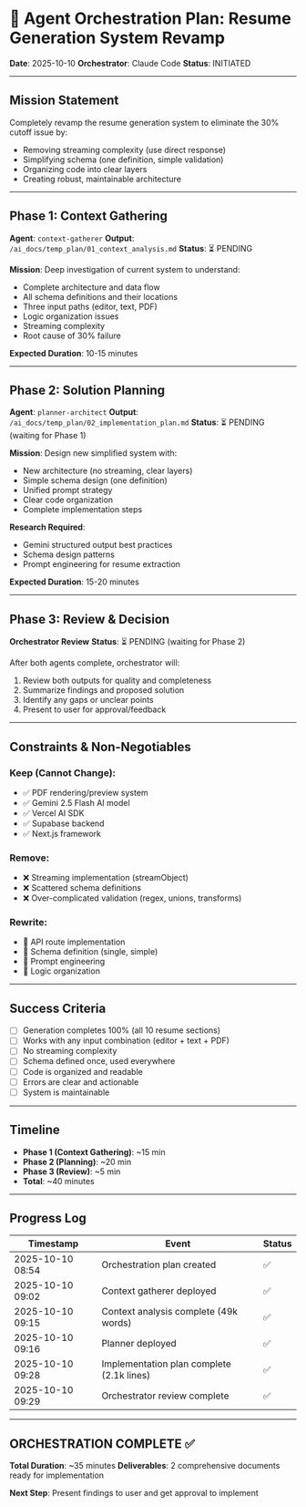 # 🎯 Agent Orchestration Plan: Resume Generation System Revamp

**Date**: 2025-10-10
**Orchestrator**: Claude Code
**Status**: INITIATED

---

## **Mission Statement**

Completely revamp the resume generation system to eliminate the 30% cutoff issue by:
- Removing streaming complexity (use direct response)
- Simplifying schema (one definition, simple validation)
- Organizing code into clear layers
- Creating robust, maintainable architecture

---

## **Phase 1: Context Gathering**

**Agent**: `context-gatherer`
**Output**: `/ai_docs/temp_plan/01_context_analysis.md`
**Status**: ⏳ PENDING

**Mission**: Deep investigation of current system to understand:
- Complete architecture and data flow
- All schema definitions and their locations
- Three input paths (editor, text, PDF)
- Logic organization issues
- Streaming complexity
- Root cause of 30% failure

**Expected Duration**: 10-15 minutes

---

## **Phase 2: Solution Planning**

**Agent**: `planner-architect`
**Output**: `/ai_docs/temp_plan/02_implementation_plan.md`
**Status**: ⏳ PENDING (waiting for Phase 1)

**Mission**: Design new simplified system with:
- New architecture (no streaming, clear layers)
- Simple schema design (one definition)
- Unified prompt strategy
- Clear code organization
- Complete implementation steps

**Research Required**:
- Gemini structured output best practices
- Schema design patterns
- Prompt engineering for resume extraction

**Expected Duration**: 15-20 minutes

---

## **Phase 3: Review & Decision**

**Orchestrator Review**
**Status**: ⏳ PENDING (waiting for Phase 2)

After both agents complete, orchestrator will:
1. Review both outputs for quality and completeness
2. Summarize findings and proposed solution
3. Identify any gaps or unclear points
4. Present to user for approval/feedback

---

## **Constraints & Non-Negotiables**

### **Keep (Cannot Change)**:
- ✅ PDF rendering/preview system
- ✅ Gemini 2.5 Flash AI model
- ✅ Vercel AI SDK
- ✅ Supabase backend
- ✅ Next.js framework

### **Remove**:
- ❌ Streaming implementation (streamObject)
- ❌ Scattered schema definitions
- ❌ Over-complicated validation (regex, unions, transforms)

### **Rewrite**:
- 🔄 API route implementation
- 🔄 Schema definition (single, simple)
- 🔄 Prompt engineering
- 🔄 Logic organization

---

## **Success Criteria**

- [ ] Generation completes 100% (all 10 resume sections)
- [ ] Works with any input combination (editor + text + PDF)
- [ ] No streaming complexity
- [ ] Schema defined once, used everywhere
- [ ] Code is organized and readable
- [ ] Errors are clear and actionable
- [ ] System is maintainable

---

## **Timeline**

- **Phase 1 (Context Gathering)**: ~15 min
- **Phase 2 (Planning)**: ~20 min
- **Phase 3 (Review)**: ~5 min
- **Total**: ~40 minutes

---

## **Progress Log**

| Timestamp | Event | Status |
|-----------|-------|--------|
| 2025-10-10 08:54 | Orchestration plan created | ✅ |
| 2025-10-10 09:02 | Context gatherer deployed | ✅ |
| 2025-10-10 09:15 | Context analysis complete (49k words) | ✅ |
| 2025-10-10 09:16 | Planner deployed | ✅ |
| 2025-10-10 09:28 | Implementation plan complete (2.1k lines) | ✅ |
| 2025-10-10 09:29 | Orchestrator review complete | ✅ |

---

## **ORCHESTRATION COMPLETE** ✅

**Total Duration**: ~35 minutes
**Deliverables**: 2 comprehensive documents ready for implementation

**Next Step**: Present findings to user and get approval to implement
